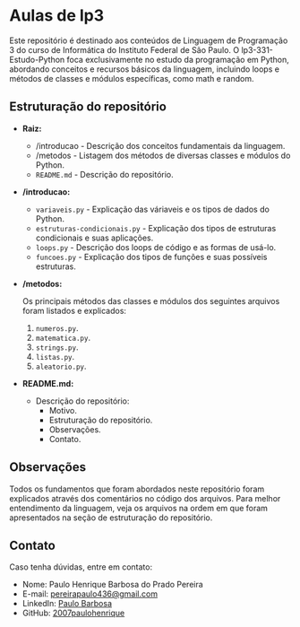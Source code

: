 # Aulas de lp3

Este repositório é destinado aos conteúdos de Linguagem de Programação 3 do curso de Informática do Instituto Federal de São Paulo. O lp3-331-Estudo-Python foca exclusivamente no estudo da programação em Python, abordando conceitos e recursos básicos da linguagem, incluindo loops e métodos de classes e módulos específicas, como math e random.

## Estruturação do repositório

- **Raiz:**

    - /introducao - Descrição dos conceitos fundamentais da linguagem.
    - /metodos - Listagem dos métodos de diversas classes e módulos do Python.
    - `README.md` - Descrição do repositório.

- **/introducao:**

    - `variaveis.py` - Explicação das váriaveis e os tipos de dados do Python.
    - `estruturas-condicionais.py` - Explicação dos tipos de estruturas condicionais e suas aplicações.
    - `loops.py` - Descrição dos loops de código e as formas de usá-lo.
    - `funcoes.py` - Explicação dos tipos de funções e suas possíveis estruturas. 

- **/metodos:**

    Os principais métodos das classes e módulos dos seguintes arquivos foram listados e explicados:

    1. `numeros.py`.
    2. `matematica.py`.
    3. `strings.py`.
    4. `listas.py`.
    5. `aleatorio.py`.

- **README.md:**
    - Descrição do repositório:
        - Motivo.
        - Estruturação do repositório.
        - Observações.
        - Contato.

## Observações

Todos os fundamentos que foram abordados neste repositório foram explicados através dos comentários no código dos arquivos. Para melhor entendimento da linguagem, veja os arquivos na ordem em que foram apresentados na seção de estruturação do repositório.

## Contato

Caso tenha dúvidas, entre em contato:

- Nome: Paulo Henrique Barbosa do Prado Pereira
- E-mail: pereirapaulo436@gmail.com
- LinkedIn: [Paulo Barbosa](https://www.linkedin.com/in/paulo-barbosa-61a860303/)
- GitHub: [2007paulohenrique](https://github.com/2007paulohenrique)